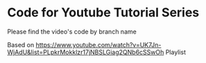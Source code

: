 # Code for Youtube Tutorial Series

Please find the video's code by branch name

Based on https://www.youtube.com/watch?v=UK7Jn-WjAdU&list=PLpkrMokklzr17jNBSLGiag2QNb6cSSwOh Playlist
